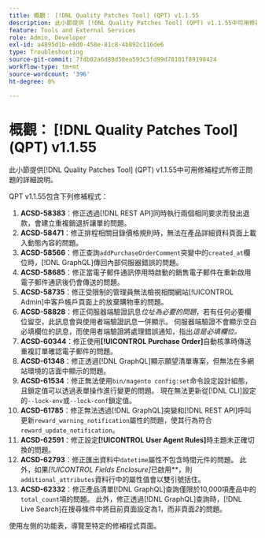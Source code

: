 ```yaml
---
title: 概觀： [!DNL Quality Patches Tool] (QPT) v1.1.55
description: 此小節提供 [!DNL Quality Patches Tool] (QPT) v1.1.55中可用修補程式所修正問題的詳細說明。
feature: Tools and External Services
role: Admin, Developer
exl-id: a4895d1b-e8d0-458e-81c8-4b892c116de6
type: Troubleshooting
source-git-commit: 7fdb02a6d89d50ea593c5fd99d78101f89198424
workflow-type: tm+mt
source-wordcount: '396'
ht-degree: 0%

---
```


# 概觀： [!DNL Quality Patches Tool] (QPT) v1.1.55

此小節提供[!DNL Quality Patches Tool] (QPT) v1.1.55中可用修補程式所修正問題的詳細說明。

QPT v1.1.55包含下列修補程式：

1. **ACSD-58383**：修正透過[!DNL REST API]同時執行兩個相同要求而發出退款，會建立重複銷退折讓單的問題。
1. **ACSD-58471**：修正排程相關目錄價格規則時，無法在產品詳細資料頁面上載入動態內容的問題。
1. **ACSD-58566**：修正查詢`addPurchaseOrderComment`突變中的`created_at`欄位時，[!DNL GraphQL]傳回內部伺服器錯誤的問題。
1. **ACSD-58685**：修正當電子郵件通訊停用時啟動的銷售電子郵件在重新啟用電子郵件通訊後仍會傳送的問題。
1. **ACSD-58735**：修正受限制的管理員無法檢視相關網站[!UICONTROL Admin]中客戶帳戶頁面上的放棄購物車的問題。
1. **ACSD-58828**：修正伺服器端驗證訊息&#x200B;*位址為必要的問題*，若有任何必要欄位留空，此訊息會與使用者端驗證訊息一併顯示。 伺服器端驗證不會顯示空白必填欄位的訊息，而使用者端驗證將處理錯誤通知，指出&#x200B;*這是必填欄位。*
1. **ACSD-60344**：修正使用&#x200B;**[!UICONTROL Purchase Order]**&#x200B;自動核準時傳送重複訂單確認電子郵件的問題。
1. **ACSD-61348**：修正透過[!DNL GraphQL]顯示願望清單專案，但無法在多網站環境的店面中顯示的問題。
1. **ACSD-61534**：修正無法使用`bin/magento config:set`命令設定設計組態，且鎖定值可以透過表單操作進行變更的問題。 現在無法更新從[!DNL CLI]設定的`--lock-env`或`--lock-conf`鎖定值。
1. **ACSD-61785**：修正無法透過[!DNL GraphQL]突變和[!DNL REST API]呼叫更新`reward_warning_notification`屬性的問題，使其行為符合`reward_update_notification`。
1. **ACSD-62591**：修正設定&#x200B;**[!UICONTROL User Agent Rules]**&#x200B;時主題未正確切換的問題。
1. **ACSD-62793**：修正匯出資料中`datetime`屬性不包含時間元件的問題。 此外，如果&#x200B;*[!UICONTROL Fields Enclosure]*&#x200B;已啟用&#x200B;**，則`additional_attributes`資料行中的屬性值會以雙引號括住。
1. **ACSD-62332**：修正產品清單[!DNL GraphQL]查詢僅限於10,000項產品中的`total_count`項的問題。 此外，修正透過[!DNL GraphQL]查詢時，[!DNL Live Search]在搜尋條件中將目前頁面設定為&#x200B;*1*，而非頁面&#x200B;*2*&#x200B;的問題。

使用左側的功能表，導覽至特定的修補程式頁面。
